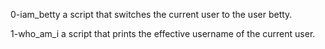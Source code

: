0-iam_betty
 a script that switches the current user to the user betty.

1-who_am_i
 a script that prints the effective username of the current user.
